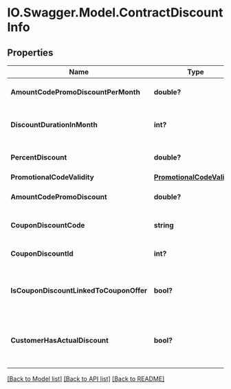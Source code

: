 # IO.Swagger.Model.ContractDiscountInfo
## Properties

Name | Type | Description | Notes
------------ | ------------- | ------------- | -------------
**AmountCodePromoDiscountPerMonth** | **double?** | The amount discounted per month | [optional] 
**DiscountDurationInMonth** | **int?** | Duration of the discount in month | [optional] 
**PercentDiscount** | **double?** | Percentage of the discount | [optional] 
**PromotionalCodeValidity** | [**PromotionalCodeValidity**](PromotionalCodeValidity.md) |  | [optional] 
**AmountCodePromoDiscount** | **double?** | The discount amount | [optional] 
**CouponDiscountCode** | **string** | The discount code | [optional] 
**CouponDiscountId** | **int?** | Internal use: The discount id | [optional] 
**IsCouponDiscountLinkedToCouponOffer** | **bool?** | Is this discount is related to a coupon offer | [optional] 
**CustomerHasActualDiscount** | **bool?** | Do you have currently a discount on your contract ? | [optional] 

[[Back to Model list]](../README.md#documentation-for-models) [[Back to API list]](../README.md#documentation-for-api-endpoints) [[Back to README]](../README.md)

